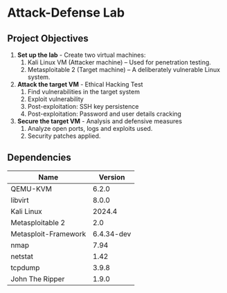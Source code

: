 # Attack-Defense Lab

## Project Objectives

1. **Set up the lab** - Create two virtual machines: 
	1. Kali Linux VM (Attacker machine) – Used for penetration testing.
	2. Metasploitable 2 (Target machine) – A deliberately vulnerable Linux system.
2. **Attack the target VM** - Ethical Hacking Test
	1. Find vulnerabilities in the target system
	2. Exploit vulnerability
	3. Post-exploitation: SSH key persistence
	4. Post-exploitation: Password and user details cracking
3. **Secure the target VM** - Analysis and defensive measures
	1. Analyze open ports, logs and exploits used.
	2. Security patches applied.


## Dependencies

| Name                 | Version    |
| -------------------- | ---------- |
| QEMU-KVM             | 6.2.0      |
| libvirt              | 8.0.0      |
| Kali Linux           | 2024.4     |
| Metasploitable 2     | 2.0        |
| Metasploit-Framework | 6.4.34-dev |
| nmap                 | 7.94       |
| netstat              | 1.42       |
| tcpdump              | 3.9.8      |
| John The Ripper      | 1.9.0      |
